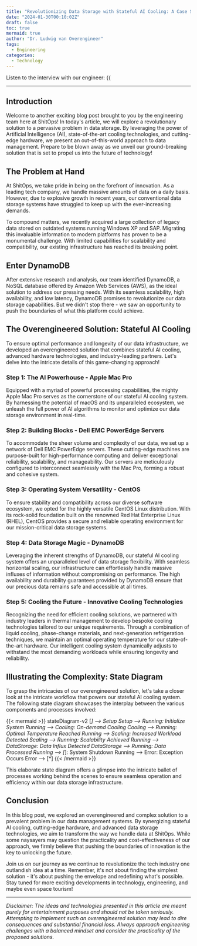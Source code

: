 ```yaml
---
title: "Revolutionizing Data Storage with Stateful AI Cooling: A Case Study"
date: "2024-01-30T00:10:02Z"
draft: false
toc: true
mermaid: true
author: "Dr. Ludwig van Overengineer"
tags:
  - Engineering
categories:
  - Technology
---
```


Listen to the interview with our engineer: {{<audio src="https://s3.chaops.de/shitops/podcasts/revolutionizing-data-storage-with-stateful-ai-cooling.mp3" class="audio">}}

---

## Introduction

Welcome to another exciting blog post brought to you by the engineering team here at ShitOps! In today's article, we will explore a revolutionary solution to a pervasive problem in data storage. By leveraging the power of Artificial Intelligence (AI), state-of-the-art cooling technologies, and cutting-edge hardware, we present an out-of-this-world approach to data management. Prepare to be blown away as we unveil our ground-breaking solution that is set to propel us into the future of technology!

## The Problem at Hand

At ShitOps, we take pride in being on the forefront of innovation. As a leading tech company, we handle massive amounts of data on a daily basis. However, due to explosive growth in recent years, our conventional data storage systems have struggled to keep up with the ever-increasing demands. 

To compound matters, we recently acquired a large collection of legacy data stored on outdated systems running Windows XP and SAP. Migrating this invaluable information to modern platforms has proven to be a monumental challenge. With limited capabilities for scalability and compatibility, our existing infrastructure has reached its breaking point.

## Enter DynamoDB

After extensive research and analysis, our team identified DynamoDB, a NoSQL database offered by Amazon Web Services (AWS), as the ideal solution to address our pressing needs. With its seamless scalability, high availability, and low latency, DynamoDB promises to revolutionize our data storage capabilities. But we didn't stop there - we saw an opportunity to push the boundaries of what this platform could achieve.

## The Overengineered Solution: Stateful AI Cooling

To ensure optimal performance and longevity of our data infrastructure, we developed an overengineered solution that combines stateful AI cooling, advanced hardware technologies, and industry-leading partners. Let's delve into the intricate details of this game-changing approach!

### Step 1: The AI Powerhouse - Apple Mac Pro

Equipped with a myriad of powerful processing capabilities, the mighty Apple Mac Pro serves as the cornerstone of our stateful AI cooling system. By harnessing the potential of macOS and its unparalleled ecosystem, we unleash the full power of AI algorithms to monitor and optimize our data storage environment in real-time.

### Step 2: Building Blocks - Dell EMC PowerEdge Servers

To accommodate the sheer volume and complexity of our data, we set up a network of Dell EMC PowerEdge servers. These cutting-edge machines are purpose-built for high-performance computing and deliver exceptional reliability, scalability, and manageability. Our servers are meticulously configured to interconnect seamlessly with the Mac Pro, forming a robust and cohesive system.

### Step 3: Operating System Versatility - CentOS

To ensure stability and compatibility across our diverse software ecosystem, we opted for the highly versatile CentOS Linux distribution. With its rock-solid foundation built on the renowned Red Hat Enterprise Linux (RHEL), CentOS provides a secure and reliable operating environment for our mission-critical data storage systems.

### Step 4: Data Storage Magic - DynamoDB

Leveraging the inherent strengths of DynamoDB, our stateful AI cooling system offers an unparalleled level of data storage flexibility. With seamless horizontal scaling, our infrastructure can effortlessly handle massive influxes of information without compromising on performance. The high availability and durability guarantees provided by DynamoDB ensure that our precious data remains safe and accessible at all times.

### Step 5: Cooling the Future - Innovative Cooling Technologies

Recognizing the need for efficient cooling solutions, we partnered with industry leaders in thermal management to develop bespoke cooling technologies tailored to our unique requirements. Through a combination of liquid cooling, phase-change materials, and next-generation refrigeration techniques, we maintain an optimal operating temperature for our state-of-the-art hardware. Our intelligent cooling system dynamically adjusts to withstand the most demanding workloads while ensuring longevity and reliability.

## Illustrating the Complexity: State Diagram

To grasp the intricacies of our overengineered solution, let's take a closer look at the intricate workflow that powers our stateful AI cooling system. The following state diagram showcases the interplay between the various components and processes involved:

{{< mermaid >}}
stateDiagram-v2
[*] --> Setup
Setup --> Running: Initialize System
Running --> Cooling: On-demand Cooling
Cooling --> Running: Optimal Temperature Reached
Running --> Scaling: Increased Workload Detected
Scaling --> Running: Scalability Achieved
Running --> DataStorage: Data Influx Detected
DataStorage --> Running: Data Processed
Running --> [*]: System Shutdown
Running --> Error: Exception Occurs
Error --> [*]
{{< /mermaid >}}

This elaborate state diagram offers a glimpse into the intricate ballet of processes working behind the scenes to ensure seamless operation and efficiency within our data storage infrastructure.

## Conclusion

In this blog post, we explored an overengineered and complex solution to a prevalent problem in our data management systems. By synergizing stateful AI cooling, cutting-edge hardware, and advanced data storage technologies, we aim to transform the way we handle data at ShitOps. While some naysayers may question the practicality and cost-effectiveness of our approach, we firmly believe that pushing the boundaries of innovation is the key to unlocking the future.

Join us on our journey as we continue to revolutionize the tech industry one outlandish idea at a time. Remember, it's not about finding the simplest solution - it's about pushing the envelope and redefining what's possible. Stay tuned for more exciting developments in technology, engineering, and maybe even space tourism!

---

*Disclaimer: The ideas and technologies presented in this article are meant purely for entertainment purposes and should not be taken seriously. Attempting to implement such an overengineered solution may lead to dire consequences and substantial financial loss. Always approach engineering challenges with a balanced mindset and consider the practicality of the proposed solutions.*